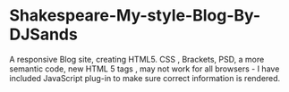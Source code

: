 # Shakespeare-My-style-Blog-By-DJSands
A responsive Blog site, creating HTML5. CSS , Brackets, PSD, a more semantic code, new HTML 5 tags , may not work for all browsers - I have included JavaScript plug-in to make sure correct information is rendered.
